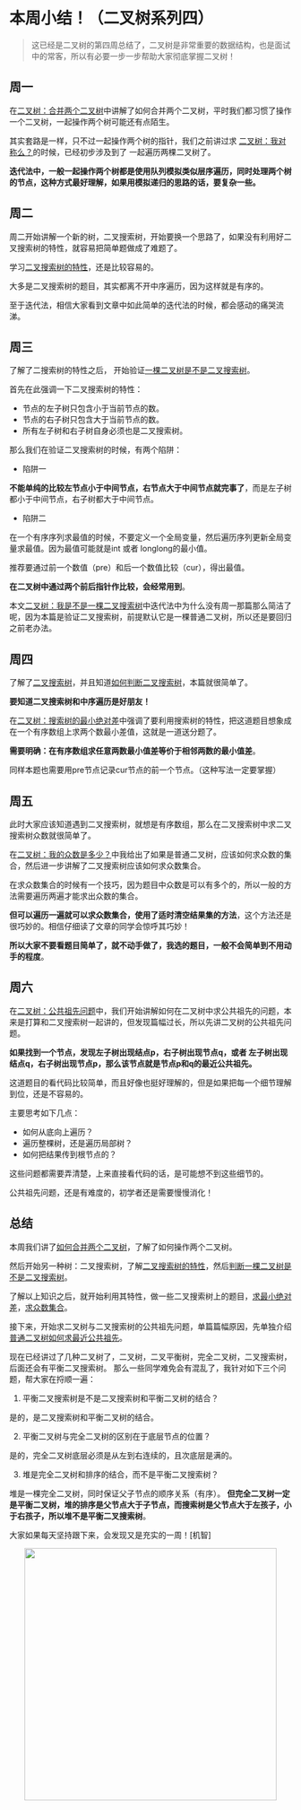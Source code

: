 

# 本周小结！（二叉树系列四）

> 这已经是二叉树的第四周总结了，二叉树是非常重要的数据结构，也是面试中的常客，所以有必要一步一步帮助大家彻底掌握二叉树！

## 周一

在[二叉树：合并两个二叉树](https://programmercarl.com/0617.合并二叉树.html)中讲解了如何合并两个二叉树，平时我们都习惯了操作一个二叉树，一起操作两个树可能还有点陌生。

其实套路是一样，只不过一起操作两个树的指针，我们之前讲过求 [二叉树：我对称么？](https://programmercarl.com/0101.对称二叉树.html)的时候，已经初步涉及到了 一起遍历两棵二叉树了。

**迭代法中，一般一起操作两个树都是使用队列模拟类似层序遍历，同时处理两个树的节点，这种方式最好理解，如果用模拟递归的思路的话，要复杂一些。**

## 周二

周二开始讲解一个新的树，二叉搜索树，开始要换一个思路了，如果没有利用好二叉搜索树的特性，就容易把简单题做成了难题了。

学习[二叉搜索树的特性](https://programmercarl.com/0700.二叉搜索树中的搜索.html)，还是比较容易的。

大多是二叉搜索树的题目，其实都离不开中序遍历，因为这样就是有序的。

至于迭代法，相信大家看到文章中如此简单的迭代法的时候，都会感动的痛哭流涕。

## 周三

了解了二搜索树的特性之后， 开始验证[一棵二叉树是不是二叉搜索树](https://programmercarl.com/0098.验证二叉搜索树.html)。

首先在此强调一下二叉搜索树的特性：

* 节点的左子树只包含小于当前节点的数。
* 节点的右子树只包含大于当前节点的数。
* 所有左子树和右子树自身必须也是二叉搜索树。

那么我们在验证二叉搜索树的时候，有两个陷阱：

* 陷阱一

**不能单纯的比较左节点小于中间节点，右节点大于中间节点就完事了**，而是左子树都小于中间节点，右子树都大于中间节点。

* 陷阱二

在一个有序序列求最值的时候，不要定义一个全局变量，然后遍历序列更新全局变量求最值。因为最值可能就是int 或者 longlong的最小值。

推荐要通过前一个数值（pre）和后一个数值比较（cur），得出最值。

**在二叉树中通过两个前后指针作比较，会经常用到**。

本文[二叉树：我是不是一棵二叉搜索树](https://programmercarl.com/0098.验证二叉搜索树.html)中迭代法中为什么没有周一那篇那么简洁了呢，因为本篇是验证二叉搜索树，前提默认它是一棵普通二叉树，所以还是要回归之前老办法。

## 周四

了解了[二叉搜索树](https://programmercarl.com/0700.二叉搜索树中的搜索.html)，并且知道[如何判断二叉搜索树](https://programmercarl.com/0098.验证二叉搜索树.html)，本篇就很简单了。

**要知道二叉搜索树和中序遍历是好朋友！**

在[二叉树：搜索树的最小绝对差](https://programmercarl.com/0530.二叉搜索树的最小绝对差.html)中强调了要利用搜索树的特性，把这道题目想象成在一个有序数组上求两个数最小差值，这就是一道送分题了。

**需要明确：在有序数组求任意两数最小值差等价于相邻两数的最小值差**。

同样本题也需要用pre节点记录cur节点的前一个节点。（这种写法一定要掌握）

## 周五

此时大家应该知道遇到二叉搜索树，就想是有序数组，那么在二叉搜索树中求二叉搜索树众数就很简单了。

在[二叉树：我的众数是多少？](https://programmercarl.com/0501.二叉搜索树中的众数.html)中我给出了如果是普通二叉树，应该如何求众数的集合，然后进一步讲解了二叉搜索树应该如何求众数集合。

在求众数集合的时候有一个技巧，因为题目中众数是可以有多个的，所以一般的方法需要遍历两遍才能求出众数的集合。

**但可以遍历一遍就可以求众数集合，使用了适时清空结果集的方法**，这个方法还是很巧妙的。相信仔细读了文章的同学会惊呼其巧妙！

**所以大家不要看题目简单了，就不动手做了，我选的题目，一般不会简单到不用动手的程度**。

## 周六

在[二叉树：公共祖先问题](https://programmercarl.com/0236.二叉树的最近公共祖先.html)中，我们开始讲解如何在二叉树中求公共祖先的问题，本来是打算和二叉搜索树一起讲的，但发现篇幅过长，所以先讲二叉树的公共祖先问题。

**如果找到一个节点，发现左子树出现结点p，右子树出现节点q，或者 左子树出现结点q，右子树出现节点p，那么该节点就是节点p和q的最近公共祖先。**

这道题目的看代码比较简单，而且好像也挺好理解的，但是如果把每一个细节理解到位，还是不容易的。

主要思考如下几点：

* 如何从底向上遍历？
* 遍历整棵树，还是遍历局部树？
* 如何把结果传到根节点的？

这些问题都需要弄清楚，上来直接看代码的话，是可能想不到这些细节的。

公共祖先问题，还是有难度的，初学者还是需要慢慢消化！

## 总结

本周我们讲了[如何合并两个二叉树](https://programmercarl.com/0617.合并二叉树.html)，了解了如何操作两个二叉树。

然后开始另一种树：二叉搜索树，了解[二叉搜索树的特性](https://programmercarl.com/0700.二叉搜索树中的搜索.html)，然后[判断一棵二叉树是不是二叉搜索树](https://programmercarl.com/0098.验证二叉搜索树.html)。

了解以上知识之后，就开始利用其特性，做一些二叉搜索树上的题目，[求最小绝对差](https://programmercarl.com/0530.二叉搜索树的最小绝对差.html)，[求众数集合](https://programmercarl.com/0501.二叉搜索树中的众数.html)。

接下来，开始求二叉树与二叉搜索树的公共祖先问题，单篇篇幅原因，先单独介绍[普通二叉树如何求最近公共祖先](https://programmercarl.com/0236.二叉树的最近公共祖先.html)。

现在已经讲过了几种二叉树了，二叉树，二叉平衡树，完全二叉树，二叉搜索树，后面还会有平衡二叉搜索树。 那么一些同学难免会有混乱了，我针对如下三个问题，帮大家在捋顺一遍：

1. 平衡二叉搜索树是不是二叉搜索树和平衡二叉树的结合？

是的，是二叉搜索树和平衡二叉树的结合。

2. 平衡二叉树与完全二叉树的区别在于底层节点的位置？

是的，完全二叉树底层必须是从左到右连续的，且次底层是满的。

3. 堆是完全二叉树和排序的结合，而不是平衡二叉搜索树？

堆是一棵完全二叉树，同时保证父子节点的顺序关系（有序）。 **但完全二叉树一定是平衡二叉树，堆的排序是父节点大于子节点，而搜索树是父节点大于左孩子，小于右孩子，所以堆不是平衡二叉搜索树**。

大家如果每天坚持跟下来，会发现又是充实的一周！[机智]

<div align="center"><img src=https://code-thinking.cdn.bcebos.com/pics/01二维码.jpg width=450> </img></div>
